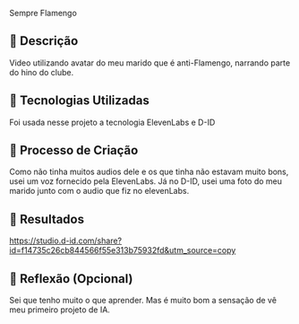 Sempre Flamengo
    

## 📒 Descrição
Video utilizando avatar do meu marido que é anti-Flamengo, narrando parte do hino do clube.

## 🤖 Tecnologias Utilizadas
Foi usada nesse projeto a tecnologia ElevenLabs e D-ID

## 🧐 Processo de Criação
Como não tinha muitos audios dele e os que tinha não estavam muito bons, usei um voz fornecido pela ElevenLabs.
Já no D-ID, usei uma foto do meu marido junto com o audio que fiz no elevenLabs.

## 🚀 Resultados
https://studio.d-id.com/share?id=f14735c26cb844566f55e313b75932fd&utm_source=copy

## 💭 Reflexão (Opcional)
Sei que tenho muito o que aprender. Mas é muito bom a sensação de vê meu primeiro projeto de IA.


